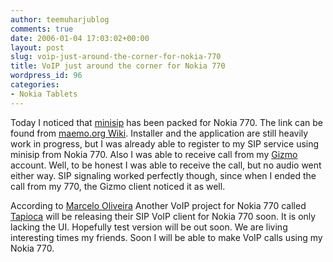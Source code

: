 ```yaml
---
author: teemuharjublog
comments: true
date: 2006-01-04 17:03:02+00:00
layout: post
slug: voip-just-around-the-corner-for-nokia-770
title: VoIP just around the corner for Nokia 770
wordpress_id: 96
categories:
- Nokia Tablets
---
```


Today I noticed that [minisip](http://www.minisip.org) has been packed for Nokia 770. The link can be found from [maemo.org Wiki](http://maemo.org/maemowiki/ApplicationCatalogWip#head-81622f0269cdeec218e9e4070b94a1216027bfc1). Installer and the application are still heavily work in progress, but I was already able to register to my SIP service using minisip from Nokia 770. Also I was able to receive call from my [Gizmo](http://www.gizmoproject.com/) account. Well, to be honest I was able to receive the call, but no audio went either way. SIP signaling worked perfectly though, since when I ended the call from my 770, the Gizmo client noticed it as well.

According to  [Marcelo Oliveira](http://www.marceloeduardo.com/blog/archives/tapioca-voip-is-out-check-it-out) Another VoIP project for Nokia 770 called [Tapioca](http://tapioca-voip.sourceforge.net/) will be releasing their SIP VoIP client for Nokia 770 soon. It is only lacking the UI. Hopefully test version will be out soon. We are living interesting times my friends. Soon I will be able to make VoIP calls using my Nokia 770.
